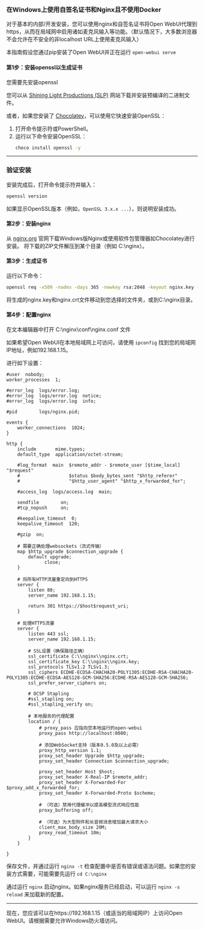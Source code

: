 ### 在Windows上使用自签名证书和Nginx且不使用Docker

对于基本的内部/开发安装，您可以使用nginx和自签名证书将Open WebUI代理到https，从而在局域网中启用诸如麦克风输入等功能。（默认情况下，大多数浏览器不会允许在不安全的非localhost URL上使用麦克风输入）

本指南假设您通过pip安装了Open WebUI并正在运行 `open-webui serve`

#### 第1步：安装openssl以生成证书

您需要先安装openssl

您可以从 [Shining Light Productions (SLP)](https://slproweb.com/) 网站下载并安装预编译的二进制文件。

或者，如果您安装了 [Chocolatey](https://chocolatey.org/)，可以使用它快速安装OpenSSL：

1. 打开命令提示符或PowerShell。
2. 运行以下命令安装OpenSSL：
   ```bash
   choco install openssl -y
   ```

---

### **验证安装**
安装完成后，打开命令提示符并输入：
```bash
openssl version
```
如果显示OpenSSL版本（例如，`OpenSSL 3.x.x ...`），则说明安装成功。

#### 第2步：安装nginx

从 [nginx.org](https://nginx.org) 官网下载Windows版Nginx或使用软件包管理器如Chocolatey进行安装。
将下载的ZIP文件解压到某个目录（例如 C:\nginx）。

#### 第3步：生成证书

运行以下命令：

```bash
openssl req -x509 -nodes -days 365 -newkey rsa:2048 -keyout nginx.key -out nginx.crt
```

将生成的nginx.key和nginx.crt文件移动到您选择的文件夹，或到C:\nginx目录。

#### 第4步：配置nginx

在文本编辑器中打开 C:\nginx\conf\nginx.conf 文件

如果希望Open WebUI在本地局域网上可访问，请使用 `ipconfig` 找到您的局域网IP地址，例如192.168.1.15。

进行如下设置：

```
#user  nobody;
worker_processes  1;

#error_log  logs/error.log;
#error_log  logs/error.log  notice;
#error_log  logs/error.log  info;

#pid        logs/nginx.pid;

events {
    worker_connections  1024;
}

http {
    include       mime.types;
    default_type  application/octet-stream;

    #log_format  main  $remote_addr - $remote_user [$time_local] "$request" 
    #                  $status $body_bytes_sent "$http_referer" 
    #                  "$http_user_agent" "$http_x_forwarded_for";

    #access_log  logs/access.log  main;

    sendfile        on;
    #tcp_nopush     on;

    #keepalive_timeout  0;
    keepalive_timeout  120;

    #gzip  on;

    # 需要正确处理websockets（流式传输）
    map $http_upgrade $connection_upgrade {
        default upgrade;
              close;
    }

    # 将所有HTTP流量重定向到HTTPS
    server {
        listen 80;
        server_name 192.168.1.15;

        return 301 https://$host$request_uri;
    }

    # 处理HTTPS流量
    server {
        listen 443 ssl;
        server_name 192.168.1.15;

        # SSL设置（确保路径正确）
        ssl_certificate C:\\nginx\\nginx.crt;
        ssl_certificate_key C:\\nginx\\nginx.key;
        ssl_protocols TLSv1.2 TLSv1.3;
        ssl_ciphers ECDHE-ECDSA-CHACHA20-POLY1305:ECDHE-RSA-CHACHA20-POLY1305:ECDHE-ECDSA-AES128-GCM-SHA256:ECDHE-RSA-AES128-GCM-SHA256;
        ssl_prefer_server_ciphers on;

        # OCSP Stapling
        #ssl_stapling on;
        #ssl_stapling_verify on;

        # 本地服务的代理配置
        location / {
            # proxy_pass 应指向您本地运行的open-webui
            proxy_pass http://localhost:8080;

            # 添加WebSocket支持（版本0.5.0及以上必需）
            proxy_http_version 1.1;
            proxy_set_header Upgrade $http_upgrade;
            proxy_set_header Connection $connection_upgrade;

            proxy_set_header Host $host;
            proxy_set_header X-Real-IP $remote_addr;
            proxy_set_header X-Forwarded-For $proxy_add_x_forwarded_for;
            proxy_set_header X-Forwarded-Proto $scheme;

            # （可选）禁用代理缓冲以提高模型流式响应性能
            proxy_buffering off;

            # （可选）为大型附件和长音频消息增加最大请求大小
            client_max_body_size 20M;
            proxy_read_timeout 10m;
        }
    }

}
```

保存文件，并通过运行 `nginx -t` 检查配置中是否有错误或语法问题。如果您的安装方式需要，可能需要先运行 `cd C:\nginx`

通过运行 `nginx` 启动nginx。如果nginx服务已经启动，可以运行 `nginx -s reload` 来加载新的配置。

---

现在，您应该可以在https://192.168.1.15（或适当的局域网IP）上访问Open WebUI。请根据需要允许Windows防火墙访问。
